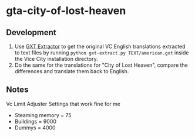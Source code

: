 # gta-city-of-lost-heaven

## Development

1. Use [GXT Extractor](https://github.com/CookiePLMonster/GXT-Extractor) to get the original VC English translations extracted to text files by running `python gxt-extract.py TEXT/american.gxt` inside the Vice City installation directory.
1. Do the same for the translations for "City of Lost Heaven", compare the differences and translate them back to English.

## Notes

Vc Limit Adjuster Settings that work fine for me

- Steaming memory = 75
- Buildings = 9000
- Dummys = 4000